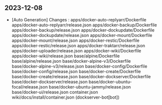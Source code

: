 
## 2023-12-08
 * [Auto Generation] Changes : apps/docker-auto-replyarr/Dockerfile apps/docker-auto-replyarr/release.json apps/docker-backup/Dockerfile apps/docker-backup/release.json apps/docker-dockupdate/Dockerfile apps/docker-dockupdate/release.json apps/docker-mount/Dockerfile apps/docker-mount/release.json apps/docker-restic/Dockerfile apps/docker-restic/release.json apps/docker-traktarr/release.json apps/docker-uploader/release.json apps/docker-wiki/Dockerfile apps/docker-wiki/release.json base/alpine/Dockerfile base/alpine/release.json base/docker-alpine-v3/Dockerfile base/docker-alpine-v3/release.json base/docker-config/Dockerfile base/docker-config/release.json base/docker-create/Dockerfile base/docker-create/release.json base/docker-dockserver/Dockerfile base/docker-dockserver/release.json base/docker-ubuntu-focal/release.json base/docker-ubuntu-jammy/release.json base/docker-ui/release.json container.json wiki/docs/install/container.json (dockserver-bot[bot])
